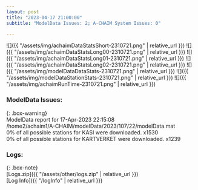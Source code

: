 ```yaml
---
layout: post
title: "2023-04-17 21:00:00"
subtitle: "ModelData Issues: 2; A-CHAIM System Issues: 0"

---
```


![]({{ "/assets/img/achaimDataStatsShort-2310721.png" | relative_url }})
![]({{ "/assets/img/achaimDataStatsLong00-2310721.png" | relative_url }})
![]({{ "/assets/img/achaimDataStatsLong01-2310721.png" | relative_url }})
![]({{ "/assets/img/achaimDataStatsLong02-2310721.png" | relative_url }})
![]({{ "/assets/img/modelDataDataStats-2310721.png" | relative_url }})
![]({{ "/assets/img/modelDataStationStats-2310721.png" | relative_url }})
![]({{ "/assets/img/achaimRunTime-2310721.png" | relative_url }})


### ModelData Issues:  
  
{: .box-warning}  
 ModelData report for 17-Apr-2023 22:15:08   
 /home2/achaim1/A-CHAIM/modelData/2023/107/22/modelData.mat   
 0% of all possible stations for KASI were downloaded. x1530   
 0% of all possible stations for KARTVERKET were downloaded. x1239   
  


### Logs:  
  
{: .box-note}  
[Logs.zip]({{ "/assets/other/logs.zip" | relative_url }})  
[Log Info]({{ "/logInfo" | relative_url }})  
